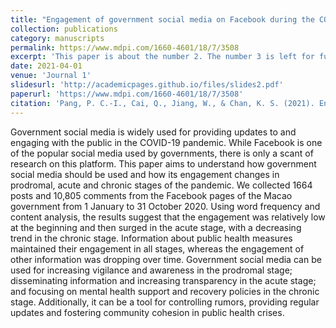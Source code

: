 ```yaml
---
title: "Engagement of government social media on Facebook during the COVID-19 pandemic in Macao"
collection: publications
category: manuscripts
permalink: https://www.mdpi.com/1660-4601/18/7/3508
excerpt: 'This paper is about the number 2. The number 3 is left for future work.'
date: 2021-04-01
venue: 'Journal 1'
slidesurl: 'http://academicpages.github.io/files/slides2.pdf'
paperurl: 'https://www.mdpi.com/1660-4601/18/7/3508'
citation: 'Pang, P. C.-I., Cai, Q., Jiang, W., & Chan, K. S. (2021). Engagement of Government Social Media on Facebook during the COVID-19 Pandemic in Macao. International Journal of Environmental Research and Public Health, 18(7). https://doi.org/10.3390/ijerph18073508'
---
```


Government social media is widely used for providing updates to and engaging with the public in the COVID-19 pandemic. While Facebook is one of the popular social media used by governments, there is only a scant of research on this platform. This paper aims to understand how government social media should be used and how its engagement changes in prodromal, acute and chronic stages of the pandemic. We collected 1664 posts and 10,805 comments from the Facebook pages of the Macao government from 1 January to 31 October 2020. Using word frequency and content analysis, the results suggest that the engagement was relatively low at the beginning and then surged in the acute stage, with a decreasing trend in the chronic stage. Information about public health measures maintained their engagement in all stages, whereas the engagement of other information was dropping over time. Government social media can be used for increasing vigilance and awareness in the prodromal stage; disseminating information and increasing transparency in the acute stage; and focusing on mental health support and recovery policies in the chronic stage. Additionally, it can be a tool for controlling rumors, providing regular updates and fostering community cohesion in public health crises.
